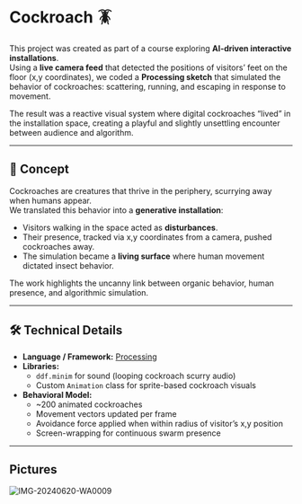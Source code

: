# Cockroach 🪳

This project was created as part of a course exploring **AI-driven interactive installations**.  
Using a **live camera feed** that detected the positions of visitors’ feet on the floor (x,y coordinates), we coded a **Processing sketch** that simulated the behavior of cockroaches: scattering, running, and escaping in response to movement.

The result was a reactive visual system where digital cockroaches “lived” in the installation space, creating a playful and slightly unsettling encounter between audience and algorithm.

---

## 🎥 Concept

Cockroaches are creatures that thrive in the periphery, scurrying away when humans appear.  
We translated this behavior into a **generative installation**:

- Visitors walking in the space acted as **disturbances**.  
- Their presence, tracked via x,y coordinates from a camera, pushed cockroaches away.  
- The simulation became a **living surface** where human movement dictated insect behavior.  

The work highlights the uncanny link between organic behavior, human presence, and algorithmic simulation.

---

## 🛠️ Technical Details

- **Language / Framework:** [Processing](https://processing.org/)  
- **Libraries:**  
  - `ddf.minim` for sound (looping cockroach scurry audio)  
  - Custom `Animation` class for sprite-based cockroach visuals  
- **Behavioral Model:**  
  - ~200 animated cockroaches  
  - Movement vectors updated per frame  
  - Avoidance force applied when within radius of visitor’s x,y position  
  - Screen-wrapping for continuous swarm presence  

---

## Pictures

![IMG-20240620-WA0009](https://github.com/user-attachments/assets/2f507e16-efac-4785-a70c-b1ce72b584ed)

